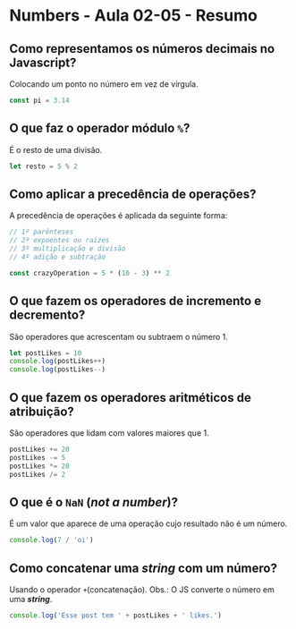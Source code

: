 # Numbers - Aula 02-05 - Resumo

## Como representamos os números decimais no Javascript?

Colocando um ponto no número em vez de vírgula.

```javascript
const pi = 3.14
```

## O que faz o operador módulo `%`?

É o resto de uma divisão.

```javascript
let resto = 5 % 2
```

## Como aplicar a precedência de operações?

A precedência de operações é aplicada da seguinte forma:

```javascript
// 1º parênteses
// 2º expoentes ou raízes
// 3º multiplicação e divisão
// 4º adição e subtração
```

```javascript
const crazyOperation = 5 * (10 - 3) ** 2
```

## O que fazem os operadores de incremento e decremento?

São operadores que acrescentam ou subtraem o número 1.

```javascript
let postLikes = 10
console.log(postLikes++)
console.log(postLikes--)
```

## O que fazem os operadores aritméticos de atribuição?

São operadores que lidam com valores maiores que 1.

```javascript
postLikes += 20
postLikes -= 5
postLikes *= 20
postLikes /= 2
```

## O que é o `NaN` (***not a number***)?

É um valor que aparece de uma operação cujo resultado não é um número.

```javascript
console.log(7 / 'oi')
```

## Como concatenar uma ***string*** com um número?

Usando o operador `+`(concatenação).
Obs.: O JS converte o número em uma ***string***.

```javascript
console.log('Esse post tem ' + postLikes + ' likes.')
```
